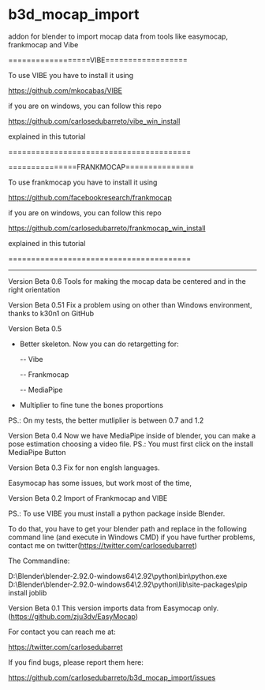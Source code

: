 # b3d_mocap_import
addon for blender to import mocap data from tools like easymocap, frankmocap and Vibe


==================VIBE==================

To use VIBE you have to install it using


https://github.com/mkocabas/VIBE

if you are on windows, you can follow this repo

https://github.com/carlosedubarreto/vibe_win_install

explained in this tutorial


========================================

===============FRANKMOCAP===============

To use frankmocap you have to install it using

https://github.com/facebookresearch/frankmocap

if you are on windows, you can follow this repo

https://github.com/carlosedubarreto/frankmocap_win_install

explained in this tutorial


========================================

--------------------------------------------------------------

Version Beta 0.6
Tools for making the mocap data be centered and in the right orientation

Version Beta 0.51
Fix a problem using on other than Windows environment, thanks to k30n1 on GitHub

Version Beta 0.5
- Better skeleton. Now you can do retargetting for:

    -- Vibe

    -- Frankmocap

    -- MediaPipe

- Multiplier to fine tune the bones proportions



PS.: On my tests, the better mutliplier is between 0.7 and 1.2



Version Beta 0.4
Now we have MediaPipe inside of blender, you can make a pose estimation choosing a video file.
PS.: You must first click on the install MediaPipe Button



Version Beta 0.3
Fix for non englsh languages.

Easymocap has some issues, but work most of the time,

Version Beta 0.2
Import of Frankmocap and VIBE

PS.: To use VIBE you must install a python package inside Blender.

To do that, you have to get your blender path and replace in the following command line (and execute in Windows CMD) if you have further problems, contact me on twitter(https://twitter.com/carlosedubarret)



The Commandline: 

D:\Blender\blender-2.92.0-windows64\2.92\python\bin\python.exe D:\Blender\blender-2.92.0-windows64\2.92\python\lib\site-packages\pip install joblib



Version Beta 0.1
This version imports data from Easymocap only. (https://github.com/zju3dv/EasyMocap)



For contact you can reach me at:

https://twitter.com/carlosedubarret



If you find bugs, please report them here:

https://github.com/carlosedubarreto/b3d_mocap_import/issues
